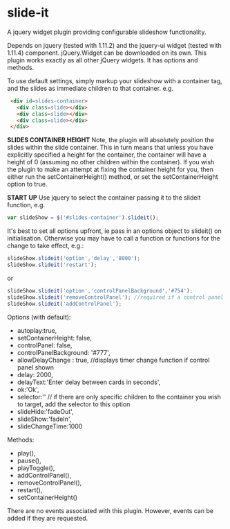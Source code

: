 # slide-it
A jquery widget plugin providing configurable slideshow functionality.

Depends on jquery (tested with 1.11.2) and the jquery-ui widget (tested with 1.11.4) component. jQuery.Widget can be downloaded on its own. This plugin works exactly as all other jQuery widgets. It has options and methods.

To use default settings, simply markup your slideshow with a container tag, and the slides as immediate children to that container. e.g. 

```HTML
 <div id=slides-container>
   <div class=slide></div>
   <div class=slide></div>
   <div class=slide></div>
 </div> 
```

**SLIDES CONTAINER HEIGHT**
Note, the plugin will absolutely position the slides within the slide container. This in turn means that unless you have explicitly specified a height for the container, the container will have a height of 0 (assuming no other children within the container). If you wish the plugin to make an attempt at fixing the container height for you, then either run the setContainerHeight() method, or set the setContainerHeight option to true.
 
**START UP**
 Use jquery to select the container passing it to the slideit function, e.g. 
 
 ```JavaScript
 var slideShow = $('#slides-container').slideit();
```

It's best to set all options upfront, ie pass in an options object to slideit() on initialisation. Otherwise you may have to call a function or functions for the change to take effect, e.g.:

```JavaScript
slideShow.slideit('option','delay','8000');
slideShow.slideit('restart');
```

or

```JavaScript
slideShow.slideit('option','controlPanelBackground','#754');
slideShow.slideit('removeControlPanel'); //required if a control panel was already available
slideShow.slideit('addControlPanel');
```

Options (with default):
  * autoplay:true,
  * setContainerHeight: false,
  * controlPanel: false,
  * controlPanelBackground: '#777',
  * allowDelayChange : true, //displays timer change function if control panel shown
  * delay: 2000,
  * delayText:'Enter delay between cards in seconds',
  * ok:'Ok',
  * selector:'' // if there are only specific children to the container you wish to target, add the selector to this option
  * slideHide:'fadeOut',
  * slideShow:'fadeIn',
  * slideChangeTime:1000
  
Methods:
  * play(),
  * pause(),
  * playToggle(),
  * addControlPanel(),
  * removeControlPanel(),
  * restart(),
  * setContainerHeight()
  
There are no events associated with this plugin. However, events can be added if they are requested.
